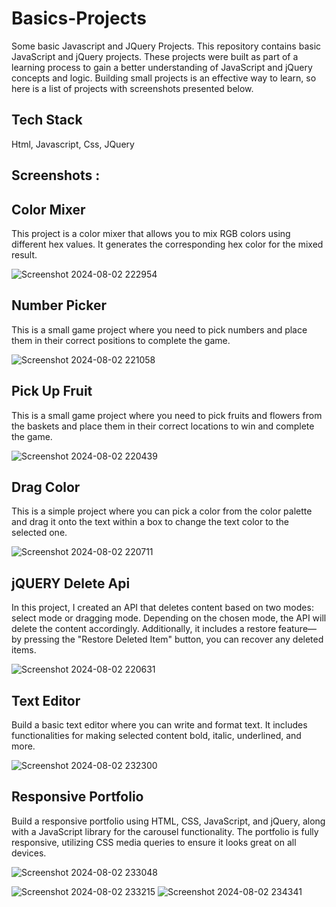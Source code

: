 # Basics-Projects
Some basic Javascript and JQuery Projects.
This repository contains basic JavaScript and jQuery projects. These projects were built as part of a learning process to gain a better understanding of JavaScript and jQuery concepts and logic. Building small projects is an effective way to learn, so here is a list of projects with screenshots presented below.

## Tech Stack
Html, Javascript, Css, JQuery

## Screenshots :

## Color Mixer
This project is a color mixer that allows you to mix RGB colors using different hex values. It generates the corresponding hex color for the mixed result.

![Screenshot 2024-08-02 222954](https://github.com/user-attachments/assets/b1c6b24e-925b-4d9b-a387-7ed73e358a93)

## Number Picker
This is a small game project where you need to pick numbers and place them in their correct positions to complete the game.

![Screenshot 2024-08-02 221058](https://github.com/user-attachments/assets/b5ce565c-10f5-4bd4-bc78-11884f8ba869)

## Pick Up Fruit
This is a small game project where you need to pick fruits and flowers from the baskets and place them in their correct locations to win and complete the game.

![Screenshot 2024-08-02 220439](https://github.com/user-attachments/assets/a1227c98-0d6f-4e34-bb6a-f6057a7a81bc)

## Drag Color
This is a simple project where you can pick a color from the color palette and drag it onto the text within a box to change the text color to the selected one.

![Screenshot 2024-08-02 220711](https://github.com/user-attachments/assets/dd4a7739-bd0f-43d7-b377-ea152ac0f60d)

## jQUERY Delete Api
In this project, I created an API that deletes content based on two modes: select mode or dragging mode. Depending on the chosen mode, the API will delete the content accordingly. Additionally, it includes a restore feature—by pressing the "Restore Deleted Item" button, you can recover any deleted items.

![Screenshot 2024-08-02 220631](https://github.com/user-attachments/assets/efa9962b-1a22-4794-99c8-11f3e02dae3f)

## Text Editor 
Build a basic text editor where you can write and format text. It includes functionalities for making selected content bold, italic, underlined, and more.

![Screenshot 2024-08-02 232300](https://github.com/user-attachments/assets/617c0a2b-3fdb-4410-8410-64b2314b3bcc)

## Responsive Portfolio 
Build a responsive portfolio using HTML, CSS, JavaScript, and jQuery, along with a JavaScript library for the carousel functionality. The portfolio is fully responsive, utilizing CSS media queries to ensure it looks great on all devices.

![Screenshot 2024-08-02 233048](https://github.com/user-attachments/assets/579b280e-4338-4594-8193-422a76009ad9)

  ![Screenshot 2024-08-02 233215](https://github.com/user-attachments/assets/0a6d3527-5b70-4742-99da-84ccce9f2df0)         ![Screenshot 2024-08-02 234341](https://github.com/user-attachments/assets/869ad69d-cd79-4c3f-a847-985c3a111f12)





